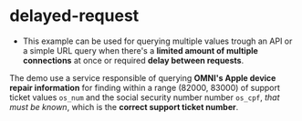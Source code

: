 # delayed-request
- This example can be used for querying multiple values trough an API or a simple URL query when there's a **limited amount of multiple connections** at once or required **delay between requests**.

The demo use a service responsible of querying **OMNI's Apple device repair information** for finding within a range (82000, 83000) of support ticket values `os_num` and the social security number number `os_cpf`, *that must be known*, which is the **correct support ticket number**.

